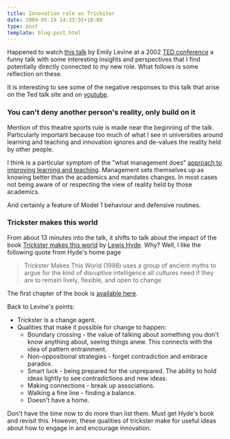 ```yaml
---
title: Innovation role as Trickster
date: 2009-05-19 14:33:55+10:00
type: post
template: blog-post.html
---
```

Happened to watch [this talk](http://www.ted.com/index.php/talks/emily_levine_s_theory_of_everything.html) by Emily Levine at a 2002 [TED conference](http://www.ted.com/) a funny talk with some interesting insights and perspectives that I find potentially directly connected to my new role. What follows is some reflection on these.

It is interesting to see some of the negative responses to this talk that arise on the Ted talk site and on [youtube](http://www.youtube.com/watch?v=grtGI7QpPdw).

### You can't deny another person's reality, only build on it

Mention of this theatre sports rule is made near the beginning of the talk. Particularly important because too much of what I see in universities around learning and teaching and innovation ignores and de-values the reality held by other people.

I think is a particular symptom of the "what management does" [approach to improving learning and teaching](/blog2/2009/02/26/improving-university-teaching-learning-from-constructive-alignment-by-not-mandating-it/). Management sets themselves up as knowing better than the academics and mandates changes. In most cases not being aware of or respecting the view of reality held by those academics.

And certainly a feature of Model 1 behaviour and defensive routines.

### Trickster makes this world

From about 13 minutes into the talk, it shifts to talk about the impact of the book [Trickster makes this world](http://www.amazon.com/Trickster-Makes-This-World-Mischief/dp/0865475369) by [Lewis Hyde](http://www.lewishyde.com/index.html). Why? Well, I like the following quote from Hyde's home page

> Trickster Makes This World (1998) uses a group of ancient myths to argue for the kind of disruptive intelligence all cultures need if they are to remain lively, flexible, and open to change

The first chapter of the book is [available here](http://www.nytimes.com/books/first/h/hyde-trickster.html).

Back to Levine's points:

- Trickster is a change agent.
- Qualities that make it possible for change to happen:
    - Boundary crossing - the value of talking about something you don't know anything about, seeing things anew. This connects with the idea of pattern entrainment.
    - Non-oppositional strategies - forget contradiction and embrace paradox.
    - Smart luck - being prepared for the unprepared. The ability to hold ideas lightly to see contradictions and new ideas.
    - Making connections - break up associations.
    - Walking a fine line - finding a balance.
    - Doesn't have a home.

Don't have the time now to do more than list them. Must get Hyde's book and revisit this. However, these qualities of trickster make for useful ideas about how to engage in and encourage innovation.